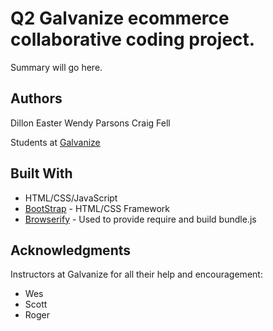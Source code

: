 # Q2 Galvanize ecommerce collaborative coding project.

Summary will go here.

## Authors

Dillon Easter
Wendy Parsons
Craig Fell

Students at [Galvanize](https://galvanize.com)

## Built With

* HTML/CSS/JavaScript
* [BootStrap](http://www.getbootstrap.com/) - HTML/CSS Framework
* [Browserify](https://http://browserify.org/) - Used to provide require and build bundle.js


## Acknowledgments

Instructors at Galvanize for all their help and encouragement:
* Wes
* Scott
* Roger

